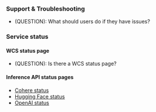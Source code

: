 ### Support & Troubleshooting

- (QUESTION): What should users do if they have issues?

### Service status

#### WCS status page

- (QUESTION): Is there a WCS status page?

#### Inference API status pages

- [Cohere status](https://status.cohere.ai/)
- [Hugging Face status](https://status.huggingface.co/)
- [OpenAI status](https://status.openai.com/)
